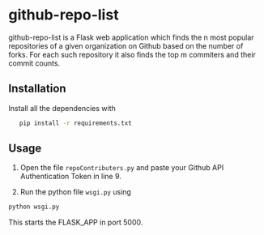 # github-repo-list

github-repo-list is a Flask web application which finds the n most popular repositories of a given organization on Github based on the number of forks. For each such repository it also finds the top m commiters and their commit counts.

## Installation

Install all the dependencies with

```bash
   pip install -r requirements.txt
```

## Usage

1. Open the file `repoContributers.py` and paste your Github API Authentication Token in line 9.

2. Run the python file `wsgi.py` using

```bash
python wsgi.py
```

This starts the FLASK_APP in port 5000.

